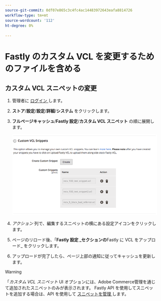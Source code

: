 ```yaml
---
source-git-commit: 0df07e865c3c4fc4ac14483972643eafa8814726
workflow-type: tm+mt
source-wordcount: '112'
ht-degree: 0%

---
```

# Fastly のカスタム VCL を変更するためのファイルを含める

## カスタム VCL スニペットの変更

1. 管理者に [ ログイン ](/help/get-started/onboarding.md#access-your-admin-panel) します。

1. **ストア**/**設定**/**設定**/**詳細**/**システム** をクリックします。

1. **フルページキャッシュ**/**Fastly 設定**/**カスタム VCL スニペット** の順に展開します。

   ![ カスタム VCL スニペットの管理 ](/help/assets/cdn/fastly-manage-snippets.png)

1. _アクション_ 列で、編集するスニペットの横にある設定アイコンをクリックします。

1. ページのリロード後、「**Fastly 設定 _セクションの**Fastly に VCL をアップロード_ をクリックします。

1. アップロードが完了したら、ページ上部の通知に従ってキャッシュを更新します。

>[!WARNING]
>
>「_カスタム VCL スニペット_ UI オプションには、Adobe Commerce管理を通じて追加されたスニペットのみが表示されます。 Fastly API を使用してスニペットを追加する場合は、API を使用して [ スニペットを管理 ](/help/cloud-guide/cdn/fastly-vcl-custom-snippets.md#manage-custom-vcl-snippets-using-the-api) します。

